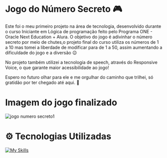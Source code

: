 # Jogo do Número Secreto 🎮

Este foi o meu primeiro projeto na área de tecnologia, desenvolvido durante o curso Iniciante em Lógica de programação feito pelo Programa ONE - Oracle Next Education + Alura. 
O objetivo do jogo é adivinhar o número secreto por meio de chutes,o projeto final do curso utiliza os números de 1 a 10 mas tomei a liberdade de modificar para de 1 a 50, assim aumentando a dificuldade do jogo e a diversão 😉

No projeto também utilizei a tecnologia de speech, através do Responsive Voice, o que garante maior acessibilidade ao jogo!

Espero no futuro olhar para ele e me orgulhar do caminho que trilhei, só gratidão por ter chegado até aqui. 🚀

# Imagem do jogo finalizado





![jogo numero secreto1](https://github.com/JoanaTav/jogo-do-numero-secreto/assets/157071427/bf9c6505-84e8-4564-9e7e-52622186103e)



# ⚙️ Tecnologias Utilizadas

[![My Skills](https://skillicons.dev/icons?i=js,html,vscode)](https://skillicons.dev)














